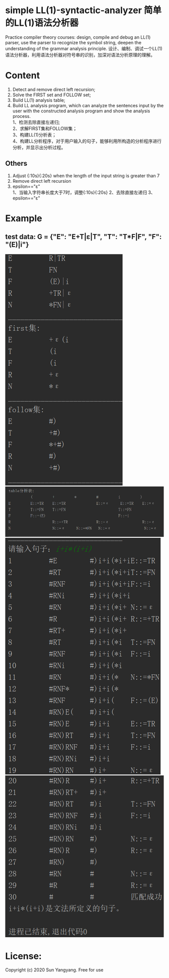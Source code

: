 # simple LL(1)-syntactic-analyzer 简单的LL(1)语法分析器
Practice compiler theory courses: design, compile and debug an LL(1) parser, use the parser to recognize the symbol string, deepen the understanding of the grammar analysis principle.
设计、编制、调试一个LL(1)语法分析器，利用语法分析器对符号串的识别，加深对语法分析原理的理解。
# Content
1. Detect and remove direct left recursion;
2. Solve the FIRST set and FOLLOW set;
3. Build LL(1) analysis table;
4. Build LL analysis program, which can analyze the sentences input by the user with the constructed analysis program and show the analysis process.  
1、检测去除直接左递归;      
2、求解FIRST集和FOLLOW集；  
3、构建LL(1)分析表；  
4、构建LL分析程序，对于用户输入的句子，能够利用所构造的分析程序进行分析，并显示出分析过程。  
## Others
1. Adjust {:10s}{:20s} when the length of the input string is greater than 7
2. Remove direct left recursion
3. epsilon=="ε"  
1、当输入字符串长度大于7时，调整{:10s}{:20s}
2、去除直接左递归
3、epsilon=="ε" 
# Example
## test data: G = {"E": "E+T|ε|T", "T": "T*F|F", "F": "(E)|i"}
![image](https://github.com/MC-SUN/simple_LL-1-syntactic-analyzer/blob/master/example/1.png)
![image](https://github.com/MC-SUN/simple_LL-1-syntactic-analyzer/blob/master/example/2.png)
![image](https://github.com/MC-SUN/simple_LL-1-syntactic-analyzer/blob/master/example/3.png)
![image](https://github.com/MC-SUN/simple_LL-1-syntactic-analyzer/blob/master/example/4.png)
# License:
Copyright (c) 2020 Sun Yangyang. Free for use
